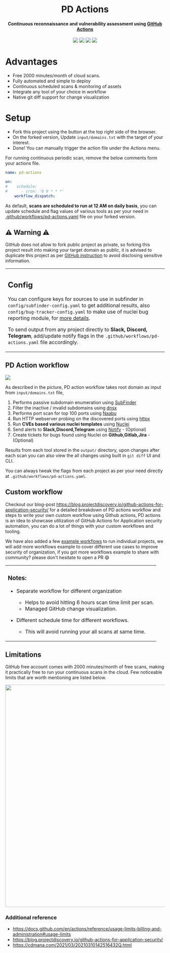 <h1 align="center"> PD Actions </h1>
<h4 align="center">Continuous reconnaissance and vulnerability assessment using <a href='https://github.com/features/actions'>GitHub Actions</a></h4>


<p align="center">
<a href="https://opensource.org/licenses/MIT"><img src="https://img.shields.io/badge/license-MIT-_red.svg"></a>
<a href="https://github.com/projectdiscovery/pd-actions/issues"><img src="https://img.shields.io/badge/contributions-welcome-brightgreen.svg?style=flat"></a>
<a href="https://twitter.com/pdiscoveryio"><img src="https://img.shields.io/twitter/follow/pdiscoveryio.svg?logo=twitter"></a>
<a href="https://discord.gg/projectdiscovery"><img src="https://img.shields.io/discord/695645237418131507.svg?logo=discord"></a>
</p>

# Advantages

- Free 2000 minutes/month of cloud scans.
- Fully automated and simple to deploy
- Continuous scheduled scans & monitoring of assets
- Integrate any tool of your choice in workflow
- Native git diff support for change visualization

# Setup

- Fork this project using the button at the top right side of the browser.
- On the forked version, Update `input/domains.txt` with the target of your interest.
- Done! You can manually trigger the action file under the Actions menu.

For running continuous periodic scan, remove the below comments form your actions file.

```yaml
name: pd-actions

on:
#    schedule:
#      - cron: '0 0 * * *'
    workflow_dispatch:
```

As default, **scans are scheduled to run at 12 AM on daily basis**, you can update schedule and flag values of various tools as per your need in <ins>.github/workflows/pd-actions.yaml</ins> file on your forked version.

⚠️ Warning ⚠️
-------------

GitHub does not allow to fork public project as private, so forking this project result into making your target domain as public, it is advised to duplicate this project as per [GitHub instruction](https://docs.github.com/en/github/creating-cloning-and-archiving-repositories/duplicating-a-repository) to avoid disclosing sensitive information. 

<table>
<tr>
<td>

## Config

You can configure keys for sources to use in subfinder in `config/subfinder-config.yaml` to get additional results, also `config/bug-tracker-config.yaml` to make use of nuclei bug reporting module, for [more details](https://nuclei.projectdiscovery.io/nuclei/get-started/#nuclei-reporting).

To send output from any project directly to **Slack, Discord, Telegram**, add/update notify flags in the `.github/workflows/pd-actions.yaml` file accordingly.

</td>
</tr>
</table>

## PD Action workflow

<img src="static/workflow.jpg">

As described in the picture, PD action workflow takes root domain as input from `input/domains.txt` file,
1) Performs passive subdomain enumeration using [SubFinder](https://github.com/projectdiscovery/subfinder)
2) Filter the inactive / invalid subdomains using [dnsx](https://github.com/projectdiscovery/dnsx)
3) Performs port scan for top 100 ports using [Naabu](https://github.com/projectdiscovery/naabu)
4) Run HTTP webserver probing on the discovered ports using [httpx](https://github.com/projectdiscovery/httpx)
5) Run **CVEs based various nuclei templates** using [Nuclei](https://github.com/projectdiscovery/nuclei) 
6) Send alerts to **Slack,Discord,Telegram** using [Notify](https://github.com/projectdiscovery/notify) - (Optional)
7) Create tickets for bugs found using Nuclei on **Github,Gitlab,Jira** - (Optional)

Results from each tool stored in the `output/` directory, upon changes after each scan you can also view the all changes using built in `git diff` UI and CLI.

You can always tweak the flags from each project as per your need directly at `.github/workflows/pd-actions.yaml`.

## Custom workflow

Checkout our blog-post https://blog.projectdiscovery.io/github-actions-for-application-security/ for a detailed breakdown of PD actions workflow and steps to write your own custom workflow using Github actions, PD actions is an idea to showcase utilization of GitHub Actions for Application security automation, you can do a lot of things with your custom workflows and tooling.

We have also added a few [example workflows](https://github.com/projectdiscovery/pd-actions/tree/main/workflows) to run individual projects, we will add more workflows example to cover different use cases to improve security of organization, if you got more workflows example to share with community? please don't hesitate to open a PR :smile:

<table>
<tr>
<td>

### Notes:

- Separate workflow for different organization
	- Helps to avoid hitting 6 hours scan time limit per scan.
	- Managed GitHub change visualization.

- Different schedule time for different workflows.
	- This will avoid running your all scans at same time.

</td>
</tr>
</table>

## Limitations

GitHub free account comes with 2000 minutes/month of free scans, making it practically free to run your continuous scans in the cloud. Few noticeable limits that are worth mentioning are listed below.

<a href='https://docs.github.com/en/actions/reference/usage-limits-billing-and-administration#usage-limits'> <img src="static/limits.png" width="700px"> </a>


### Additional reference

- https://docs.github.com/en/actions/reference/usage-limits-billing-and-administration#usage-limits
- https://blog.projectdiscovery.io/github-actions-for-application-security/
- https://cdmana.com/2021/03/20210310142516432Q.html